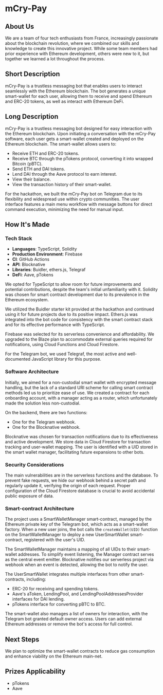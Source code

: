 # mCry-Pay

## About Us
We are a team of four tech enthusiasts from France, increasingly passionate about the blockchain revolution, where we combined our skills and knowledge to create this innovative project. While some team members had prior experience with Ethereum development, others were new to it, but together we learned a lot throughout the process.

## Short Description
mCry-Pay is a trustless messaging bot that enables users to interact seamlessly with the Ethereum blockchain. The bot generates a unique smart-wallet for each user, allowing them to receive and spend Ethereum and ERC-20 tokens, as well as interact with Ethereum DeFi.

## Long Description
mCry-Pay is a trustless messaging bot designed for easy interaction with the Ethereum blockchain. Upon initiating a conversation with the mCry-Pay software, each user gets a smart-wallet created and deployed on the Ethereum blockchain. The smart-wallet allows users to:

- Receive ETH and ERC-20 tokens.
- Receive BTC through the pTokens protocol, converting it into wrapped Bitcoin (pBTC).
- Send ETH and DAI tokens.
- Lend DAI through the Aave protocol to earn interest.
- View their balance.
- View the transaction history of their smart-wallet.

For the hackathon, we built the mCry-Pay bot on Telegram due to its flexibility and widespread use within crypto communities. The user interface features a main menu workflow with message buttons for direct command execution, minimizing the need for manual input.

## How It's Made

### Tech Stack
- **Languages**: TypeScript, Solidity
- **Production Environment**: Firebase
- **CI**: GitHub Actions
- **API**: Blocknative
- **Libraries**: Buidler, ethers.js, Telegraf
- **DeFi**: Aave, pTokens

We opted for TypeScript to allow room for future improvements and potential contributions, despite the team's initial unfamiliarity with it. Solidity was chosen for smart contract development due to its prevalence in the Ethereum ecosystem. 

We utilized the Buidler starter kit provided at the hackathon and continued using it for future projects due to its positive impact. Ethers.js was integrated into the bot code for consistency with the smart contract stack and for its effective performance with TypeScript.

Firebase was selected for its serverless convenience and affordability. We upgraded to the Blaze plan to accommodate external queries required for notifications, using Cloud Functions and Cloud Firestore.

For the Telegram bot, we used Telegraf, the most active and well-documented JavaScript library for this purpose.

### Software Architecture
Initially, we aimed for a non-custodial smart wallet with encrypted message handling, but the lack of a standard URI scheme for calling smart contract methods led us to prioritize ease of use. We created a contract for each onboarding account, with a manager acting as a router, which unfortunately made the solution less non-custodial.

On the backend, there are two functions:
- One for the Telegram webhook.
- One for the Blocknative webhook.

Blocknative was chosen for transaction notifications due to its effectiveness and active development. We store data in Cloud Firestore for transaction tracking and user-wallet mapping. The user is identified with a UID stored in the smart wallet manager, facilitating future expansions to other bots.

### Security Considerations
The main vulnerabilities are in the serverless functions and the database. To prevent fake requests, we hide our webhook behind a secret path and regularly update it, verifying the origin of each request. Proper configuration of the Cloud Firestore database is crucial to avoid accidental public exposure of data.

### Smart-contract Architecture
The project uses a SmartWalletManager smart-contract, managed by the Ethereum private key of the Telegram bot, which acts as a smart-wallet factory. When a new user joins, the bot calls the `createWallet(UID)` function on the SmartWalletManager to deploy a new UserSmartWallet smart-contract, registered with the user's UID.

The SmartWalletManager maintains a mapping of all UIDs to their smart-wallet addresses. To simplify event listening, the Manager contract serves as the central event emitter. Blocknative notifies our serverless project via webhook when an event is detected, allowing the bot to notify the user.

The UserSmartWallet integrates multiple interfaces from other smart-contracts, including:
- ERC-20 for receiving and spending tokens.
- Aave's aToken, LendingPool, and LendingPoolAddressesProvider interfaces for DAI lending.
- pTokens interface for converting pBTC to BTC.

The smart-wallet also manages a list of owners for interaction, with the Telegram bot granted default owner access. Users can add external Ethereum addresses or remove the bot's access for full control.

## Next Steps
We plan to optimize the smart-wallet contracts to reduce gas consumption and enhance viability on the Ethereum main-net.

## Prizes Applicability
- pTokens
- Aave